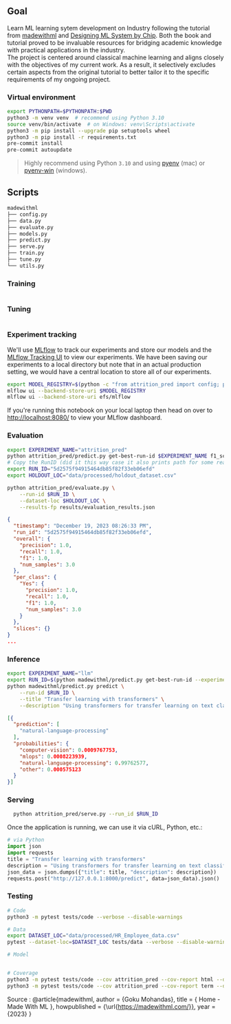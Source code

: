 ## Goal
Learn ML learning sytem development on Industry following the tutorial from [madewithml](https://madewithml.com) and [Designing ML System by Chip](https://www.amazon.com/Designing-Machine-Learning-Systems-Production-Ready/dp/1098107969).
Both the book and tutorial proved to be invaluable resources for bridging academic knowledge with practical applications in the industry.
<br>
The project is centered around classical machine learning and aligns closely with the objectives of my current work. As a result, it selectively excludes certain aspects from the original tutorial to better tailor it to the specific requirements of my ongoing project.

### Virtual environment

```bash
export PYTHONPATH=$PYTHONPATH:$PWD
python3 -m venv venv  # recommend using Python 3.10
source venv/bin/activate  # on Windows: venv\Scripts\activate
python3 -m pip install --upgrade pip setuptools wheel
python3 -m pip install -r requirements.txt
pre-commit install
pre-commit autoupdate
```

  > Highly recommend using Python `3.10` and using [pyenv](https://github.com/pyenv/pyenv) (mac) or [pyenv-win](https://github.com/pyenv-win/pyenv-win) (windows).


## Scripts


```bash
madewithml
├── config.py
├── data.py
├── evaluate.py
├── models.py
├── predict.py
├── serve.py
├── train.py
├── tune.py
└── utils.py
```

### Training
```bash
```
### Tuning
```bash
```

### Experiment tracking

We'll use [MLflow](https://mlflow.org/) to track our experiments and store our models and the [MLflow Tracking UI](https://www.mlflow.org/docs/latest/tracking.html#tracking-ui) to view our experiments. We have been saving our experiments to a local directory but note that in an actual production setting, we would have a central location to store all of our experiments.
```bash
export MODEL_REGISTRY=$(python -c "from attrition_pred import config; print(config.MODEL_REGISTRY)")
mlflow ui --backend-store-uri $MODEL_REGISTRY
mlflow ui --backend-store-uri efs/mlflow
```

If you're running this notebook on your local laptop then head on over to <a href="http://localhost:8080/" target="_blank">http://localhost:8080/</a> to view your MLflow dashboard.


### Evaluation
```bash
export EXPERIMENT_NAME="attrition_pred"
python attrition_pred/predict.py get-best-run-id $EXPERIMENT_NAME f1_score DESC
# Copy the RunID (did it this way case it also prints path for some reason)
export RUN_ID="5d2575f94915464db85f82f33eb06efd"
export HOLDOUT_LOC="data/processed/holdout_dataset.csv"

python attrition_pred/evaluate.py \
    --run-id $RUN_ID \
    --dataset-loc $HOLDOUT_LOC \
    --results-fp results/evaluation_results.json
```
```json
{
  "timestamp": "December 19, 2023 08:26:33 PM",
  "run_id": "5d2575f94915464db85f82f33eb06efd",
  "overall": {
    "precision": 1.0,
    "recall": 1.0,
    "f1": 1.0,
    "num_samples": 3.0
  },
  "per_class": {
    "Yes": {
      "precision": 1.0,
      "recall": 1.0,
      "f1": 1.0,
      "num_samples": 3.0
    }
  },
  "slices": {}
}
...
```

### Inference
```bash
export EXPERIMENT_NAME="llm"
export RUN_ID=$(python madewithml/predict.py get-best-run-id --experiment-name $EXPERIMENT_NAME --metric val_loss --mode ASC)
python madewithml/predict.py predict \
    --run-id $RUN_ID \
    --title "Transfer learning with transformers" \
    --description "Using transformers for transfer learning on text classification tasks."
```
```json
[{
  "prediction": [
    "natural-language-processing"
  ],
  "probabilities": {
    "computer-vision": 0.0009767753,
    "mlops": 0.0008223939,
    "natural-language-processing": 0.99762577,
    "other": 0.000575123
  }
}]
```

### Serving

  ```bash
    python attrition_pred/serve.py --run_id $RUN_ID
  ```

  Once the application is running, we can use it via cURL, Python, etc.:

  ```python
  # via Python
  import json
  import requests
  title = "Transfer learning with transformers"
  description = "Using transformers for transfer learning on text classification tasks."
  json_data = json.dumps({"title": title, "description": description})
  requests.post("http://127.0.0.1:8000/predict", data=json_data).json()
  ```

### Testing
```bash
# Code
python3 -m pytest tests/code --verbose --disable-warnings

# Data
export DATASET_LOC="data/processed/HR_Employee_data.csv"
pytest --dataset-loc=$DATASET_LOC tests/data --verbose --disable-warnings

# Model


# Coverage
python3 -m pytest tests/code --cov attrition_pred --cov-report html --disable-warnings  # html report
python3 -m pytest tests/code --cov attrition_pred --cov-report term --disable-warnings  # terminal report
```

Source :
@article{madewithml,
    author       = {Goku Mohandas},
    title        = { Home - Made With ML },
    howpublished = {\url{https://madewithml.com/}},
    year         = {2023}
}
